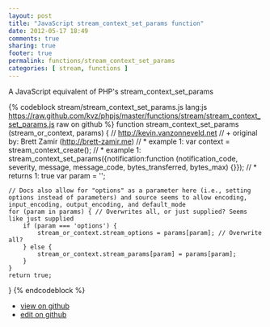 ```yaml
---
layout: post
title: "JavaScript stream_context_set_params function"
date: 2012-05-17 18:49
comments: true
sharing: true
footer: true
permalink: functions/stream_context_set_params
categories: [ stream, functions ]
---
```

A JavaScript equivalent of PHP's stream_context_set_params
<!-- more -->
{% codeblock stream/stream_context_set_params.js lang:js https://raw.github.com/kvz/phpjs/master/functions/stream/stream_context_set_params.js raw on github %}
function stream_context_set_params (stream_or_context, params) {
    // http://kevin.vanzonneveld.net
    // +   original by: Brett Zamir (http://brett-zamir.me)
    // *     example 1: var context = stream_context_create();
    // *     example 1: stream_context_set_params({notification:function (notification_code, severity, message, message_code, bytes_transferred, bytes_max) {}});
    // *     returns 1: true
    var param = '';

    // Docs also allow for "options" as a parameter here (i.e., setting options instead of parameters) and source seems to allow encoding, input_encoding, output_encoding, and default_mode
    for (param in params) { // Overwrites all, or just supplied? Seems like just supplied
        if (param === 'options') {
            stream_or_context.stream_options = params[param]; // Overwrite all?
        } else {
            stream_or_context.stream_params[param] = params[param];
        }
    }
    return true;
}
{% endcodeblock %}
<ul>
 <li><a href="https://github.com/kvz/phpjs/blob/master/functions/stream/stream_context_set_params.js">view on github</a></li>
 <li><a href="https://github.com/kvz/phpjs/edit/master/functions/stream/stream_context_set_params.js">edit on github</a></li>
</ul>
